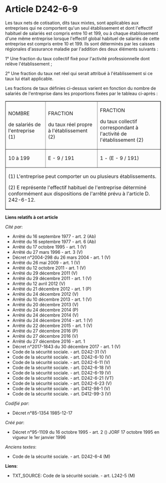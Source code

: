# Article D242-6-9

Les taux nets de cotisation, dits taux mixtes, sont applicables aux entreprises qui ne comportent qu'un seul établissement et
dont l'effectif habituel de salariés est compris entre 10 et 199, ou à chaque établissement d'une même entreprise lorsque
l'effectif global habituel de salariés de cette entreprise est compris entre 10 et 199. Ils sont déterminés par les caisses
régionales d'assurance maladie par l'addition des deux éléments suivants :

1° Une fraction du taux collectif fixé pour l'activité professionnelle dont relève l'établissement ;

2° Une fraction du taux net réel qui serait attribué à l'établissement si ce taux lui était applicable.

Les fractions de taux définies ci-dessus varient en fonction du nombre de salariés de l'entreprise dans les proportions
fixées par le tableau ci-après :

<table border="1" cellspacing="0" cellpadding="0" align="center" width="605">
  <tbody>
    <tr>
      <td>

NOMBRE

de salariés de l'entreprise (1)

</td>
      <td>

FRACTION

du taux réel propre à l'établissement (2)

</td>
      <td>

FRACTION

du taux collectif correspondant à l'activité de l'établissement (2)

</td>
    </tr>
    <tr>
      <td>

10 à 199

</td>
      <td>

E - 9 / 191

</td>
      <td>

1 - (E - 9 / 191)

</td>
    </tr>
    <tr>
      <td colspan="3" valign="top">

(1) L'entreprise peut comporter un ou plusieurs établissements.

(2) E représente l'effectif habituel de l'entreprise déterminé conformément aux dispositions de l'arrêté prévu à l'article D.
242-6-12.

</td>
    </tr>
  </tbody>
</table>

**Liens relatifs à cet article**

_Cité par_:

  - Arrêté du 16 septembre 1977 - art. 2 (Ab)
  - Arrêté du 16 septembre 1977 - art. 6 (Ab)
  - Arrêté du 17 octobre 1995 - art. 1 (V)
  - Arrêté du 27 mars 1996 - art. 3 (V)
  - Décret n°2004-298 du 26 mars 2004 - art. 1 (V)
  - Arrêté du 26 mai 2009 - art. 1 (V)
  - Arrêté du 12 octobre 2011 - art. 1 (V)
  - Arrêté du 29 décembre 2011 (V)
  - Arrêté du 29 décembre 2011 - art. 1 (V)
  - Arrêté du 12 avril 2012 (V)
  - Arrêté du 21 décembre 2012 - art. 1 (P)
  - Arrêté du 24 décembre 2012 (V)
  - Arrêté du 10 décembre 2013 - art. 1 (V)
  - Arrêté du 20 décembre 2013 (V)
  - Arrêté du 24 décembre 2014 (P)
  - Arrêté du 24 décembre 2014 (V)
  - Arrêté du 24 décembre 2014 - art. 1 (V)
  - Arrêté du 22 décembre 2015 - art. 1 (V)
  - Arrêté du 27 décembre 2016 (P)
  - Arrêté du 27 décembre 2016 (V)
  - Arrêté du 27 décembre 2016 - art. 1
  - Décret n°2017-1843 du 30 décembre 2017 - art. 1 (V)
  - Code de la sécurité sociale. - art. D242-31 (V)
  - Code de la sécurité sociale. - art. D242-6-10 (V)
  - Code de la sécurité sociale. - art. D242-6-11 (V)
  - Code de la sécurité sociale. - art. D242-6-18 (V)
  - Code de la sécurité sociale. - art. D242-6-19 (V)
  - Code de la sécurité sociale. - art. D242-6-21 (VT)
  - Code de la sécurité sociale. - art. D242-6-23 (V)
  - Code de la sécurité sociale. - art. D412-98-1 (V)
  - Code de la sécurité sociale. - art. D412-99-3 (V)

_Codifié par_:

  - Décret n°85-1354 1985-12-17

_Créé par_:

  - Décret n°95-1109 du 16 octobre 1995 - art. 2 () JORF 17 octobre 1995 en vigueur le 1er janvier 1996

_Anciens textes_:

  - Code de la sécurité sociale. - art. D242-6-4 (M)

**Liens**:

  - TXT_SOURCE: Code de la sécurité sociale. - art. L242-5 (M)

